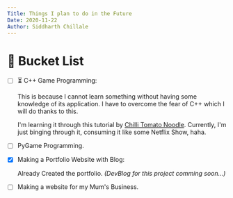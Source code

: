 ```yaml
---
Title: Things I plan to do in the Future
Date: 2020-11-22
Author: Siddharth Chillale
---
```


#  :checkered_flag: Bucket List 

* [ ]   :hourglass_flowing_sand: C++ Game Programming:

    This is because I cannot learn something without having some knowledge of its application. I have to overcome the fear of C++ which I will do thanks to this.

    I'm learning it through this tutorial by [Chilli Tomato Noodle](https://www.youtube.com/watch?v=PwuIEMUFUnQ&list=PLqCJpWy5FohcehaXlCIt8sVBHBFFRVWsx&index=1). Currently, I'm just binging through it, consuming it like some Netflix Show, haha. 

* [ ]   PyGame Programming.

* [x]   Making a Portfolio Website with Blog:

    Already Created the portfolio. *(DevBlog for this project comming soon...)*

* [ ]   Making a website for my Mum's Business.



